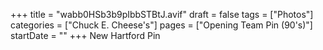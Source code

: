 +++
title = "wabb0HSb3b9pIbbSTBtJ.avif"
draft = false
tags = ["Photos"]
categories = ["Chuck E. Cheese's"]
pages = ["Opening Team Pin (90's)"]
startDate = ""
+++
New Hartford Pin
